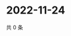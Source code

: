 # 2022-11-24

共 0 条

<!-- BEGIN WEIBO -->
<!-- 最后更新时间 Thu Nov 24 2022 14:06:56 GMT+0800 (China Standard Time) -->

<!-- END WEIBO -->
